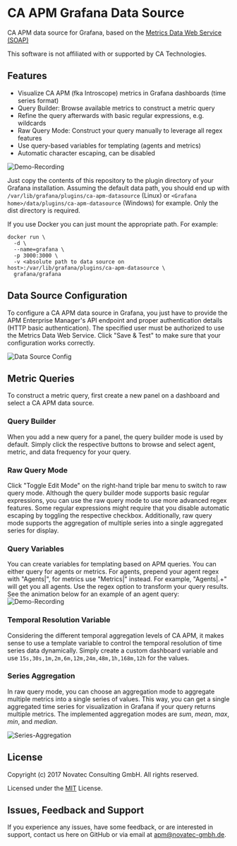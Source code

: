 # CA APM Grafana Data Source

CA APM data source for Grafana, based on the [Metrics Data Web Service (SOAP)](https://docops.ca.com/ca-apm/10-5/en/integrating/api-reference/ca-introscope-web-services-api-reference/polling-web-services/metrics-data-web-service)

This software is not affiliated with or supported by CA Technologies.

## Features
* Visualize CA APM (fka Introscope) metrics in Grafana dashboards (time series format)
* Query Builder: Browse available metrics to construct a metric query
* Refine the query afterwards with basic regular expressions, e.g. wildcards
* Raw Query Mode: Construct your query manually to leverage all regex features
* Use query-based variables for templating (agents and metrics)
* Automatic character escaping, can be disabled

![Demo-Recording](https://github.com/NovaTecConsulting/ca-apm-grafana-datasource/blob/master/media/query-demo.gif)

Just copy the contents of this repository to the plugin directory of your Grafana installation. Assuming the default data path, you should end up with `/var/lib/grafana/plugins/ca-apm-datasource` (Linux) or `<Grafana home>/data/plugins/ca-apm-datasource` (Windows) for example. Only the dist directory is required.

If you use Docker you can just mount the appropriate path. For example:
```
docker run \
  -d \
  --name=grafana \
  -p 3000:3000 \
  -v <absolute path to data source on host>:/var/lib/grafana/plugins/ca-apm-datasource \
  grafana/grafana
```

## Data Source Configuration
To configure a CA APM data source in Grafana, you just have to provide the APM Enterprise Manager's API endpoint and proper authentication details (HTTP basic authentication). The specified user must be authorized to use the Metrics Data Web Service. Click "Save & Test" to make sure that your configuration works correctly.

![Data Source Config](https://github.com/NovaTecConsulting/ca-apm-grafana-datasource/blob/master/media/data-source-config.jpg)

## Metric Queries
To construct a metric query, first create a new panel on a dashboard and select a CA APM data source.
### Query Builder
When you add a new query for a panel, the query builder mode is used by default. Simply click the respective buttons to browse and select agent, metric, and data frequency for your query.
### Raw Query Mode
Click "Toggle Edit Mode" on the right-hand triple bar menu to switch to raw query mode. Although the query builder mode supports basic regular expressions, you can use the raw query mode to use more advanced regex features. Some regular expressions might require that you disable automatic escaping by toggling the respective checkbox. Additionally, raw query mode supports the aggregation of multiple series into a single aggregated series for display.

### Query Variables
You can create variables for templating based on APM queries. You can either query for agents or metrics. For agents, prepend your agent regex with "Agents|", for metrics use "Metrics|" instead. For example, "Agents|.+" will get you all agents. Use the regex option to transform your query results. See the animation below for an example of an agent query:
![Demo-Recording](https://github.com/NovaTecConsulting/ca-apm-grafana-datasource/blob/master/media/query_variables.gif)

### Temporal Resolution Variable
Considering the different temporal aggregation levels of CA APM, it makes sense to use a template variable to control the temporal resolution of time series data dynamically. Simply create a custom dashboard variable and use `15s,30s,1m,2m,6m,12m,24m,48m,1h,168m,12h` for the values.

### Series Aggregation
In raw query mode, you can choose an aggregation mode to aggregate multiple metrics into a single series of values. This way, you can get a single aggregated time series for visualization in Grafana if your query returns multiple metrics. The implemented aggregation modes are _sum_, _mean_, _max_, _min_, and _median_.

![Series-Aggregation](https://github.com/NovaTecConsulting/ca-apm-grafana-datasource/blob/master/media/series_aggregation.jpg)

## License

Copyright (c) 2017 Novatec Consulting GmbH. All rights reserved.

Licensed under the [MIT](LICENSE.md) License.

## Issues, Feedback and Support
If you experience any issues, have some feedback, or are interested in support, contact us here on GitHub or via email at apm@novatec-gmbh.de.